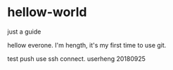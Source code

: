 # hellow-world
just a guide

hellow everone. I'm hength, it's my first time to use git.

test push use ssh connect. userheng 20180925
